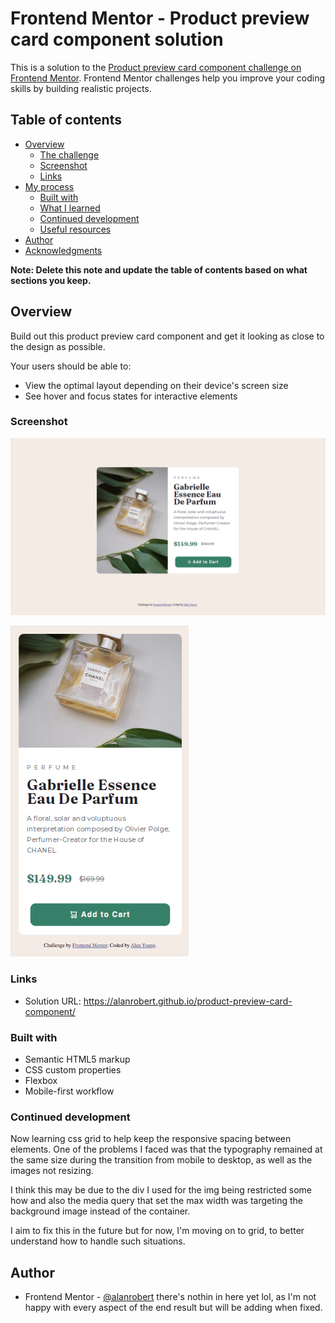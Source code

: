 # Frontend Mentor - Product preview card component solution

This is a solution to the [Product preview card component challenge on Frontend Mentor](https://www.frontendmentor.io/challenges/product-preview-card-component-GO7UmttRfa). Frontend Mentor challenges help you improve your coding skills by building realistic projects. 

## Table of contents

- [Overview](#overview)
  - [The challenge](#the-challenge)
  - [Screenshot](#screenshot)
  - [Links](#links)
- [My process](#my-process)
  - [Built with](#built-with)
  - [What I learned](#what-i-learned)
  - [Continued development](#continued-development)
  - [Useful resources](#useful-resources)
- [Author](#author)
- [Acknowledgments](#acknowledgments)

**Note: Delete this note and update the table of contents based on what sections you keep.**

## Overview

Build out this product preview card component and get it looking as close to the design as possible.

Your users should be able to:

- View the optimal layout depending on their device's screen size
- See hover and focus states for interactive elements


### Screenshot

![Design preview for Desktop](./screenshots/desktop_screenshot.png)

![Design preview for Mobile Devices](./screenshots/mobile_screenshot.png)


### Links

- Solution URL: https://alanrobert.github.io/product-preview-card-component/


### Built with

- Semantic HTML5 markup
- CSS custom properties
- Flexbox
- Mobile-first workflow


### Continued development

Now learning css grid to help keep the responsive spacing between elements. One of the problems I faced was that the typography remained at the same size during the transition from mobile to desktop, as well as the images not resizing. 

I think this may be due to the div I used for the img being restricted some how and also the media query that set the max width was targeting the background image instead of the container.

I aim to fix this in the future but for now, I'm moving on to grid, to better understand how to handle such situations.


## Author

- Frontend Mentor - [@alanrobert](https://www.frontendmentor.io/profile/alanrobert) there's nothin in here yet lol, as I'm not happy with every aspect of the end result but will be adding when fixed.

